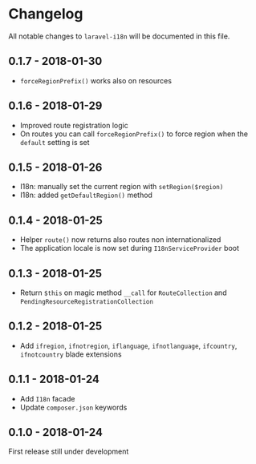 # Changelog
All notable changes to `laravel-i18n` will be documented in this file.

## 0.1.7 - 2018-01-30
* `forceRegionPrefix()` works also on resources

## 0.1.6 - 2018-01-29
* Improved route registration logic
* On routes you can call `forceRegionPrefix()` to force region when the `default` setting is set

## 0.1.5 - 2018-01-26
* I18n: manually set the current region with `setRegion($region)`
* I18n: added `getDefaultRegion()` method

## 0.1.4 - 2018-01-25
* Helper `route()` now returns also routes non internationalized
* The application locale is now set during `I18nServiceProvider` boot

## 0.1.3 - 2018-01-25
* Return `$this` on magic method `__call` for `RouteCollection` and `PendingResourceRegistrationCollection`

## 0.1.2 - 2018-01-25
* Add `ifregion`, `ifnotregion`, `iflanguage`, `ifnotlanguage`, `ifcountry`, `ifnotcountry` blade extensions 

## 0.1.1 - 2018-01-24
* Add `I18n` facade
* Update `composer.json` keywords

## 0.1.0 - 2018-01-24
First release still under development